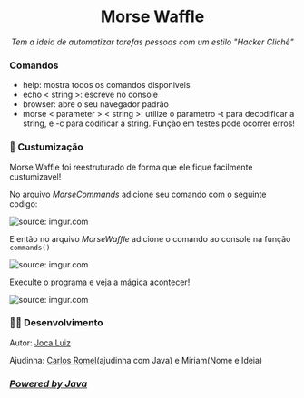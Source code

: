 <h1 align="center">Morse Waffle</h1>
<p align="center"><i>Tem a ideia de automatizar tarefas pessoas com um estilo "Hacker Clichê"</i></p>

<h3>Comandos</h3>
  <ul>
    <li>help: mostra todos os comandos disponiveis</li>
    <li>echo < string >: escreve no console</li> 
    <li>browser: abre o seu navegador padrão</li>
    <li>morse < parameter > < string >: utilize o parametro -t para decodificar a string, e -c para codificar a string. Função em testes pode ocorrer erros!</li>
  </ul>

<h3>🔧 Custumização</h3>
<p>Morse Waffle foi reestruturado de forma que ele fique facilmente custumizavel!</p>
<p>No arquivo <i>MorseCommands</i> adicione seu comando com o seguinte codigo:</p>
<img src="https://i.imgur.com/3OxbfEU.png" title="source: imgur.com" />

<p>E então no arquivo <i>MorseWaffle</i> adicione o comando ao console na função <code>commands()</code></p>
<img src="https://i.imgur.com/yzbknWA.png" title="source: imgur.com" />

<p>Execulte o programa e veja a mágica acontecer!</p>
<img src="https://i.imgur.com/TfoX3AK.png" title="source: imgur.com" />

<h3>👩‍💻 Desenvolvimento</h3>
<p>Autor: <a href="https://github.com/Joca-Luiz">Joca Luiz</a></p>
<p>Ajudinha: <a href="https://github.com/carlosromel">Carlos Romel</a>(ajudinha com Java) e Miriam(Nome e Ideia)
  
<h3><i><a href="https://www.java.com/pt-BR/">Powered by Java</a></i></h3>
